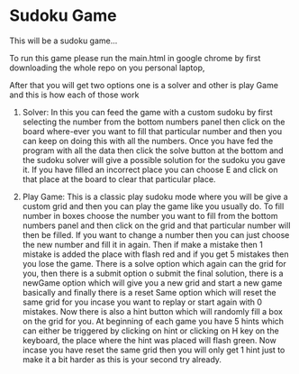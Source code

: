 # Sudoku Game
This will be a sudoku game...

To run this game please run the main.html in google chrome by first downloading the whole repo on you personal laptop,

After that you will get two options one is a solver and other is play Game and this is how each of those work

1. Solver: In this you can feed the game with a custom sudoku by first selecting the number from the bottom numbers panel then click on the board where-ever you want to fill that particular number and then you can keep on doing this with all the numbers. Once you have fed the program with all the data then click the solve button at the bottom and the sudoku solver will give a possible solution for the sudoku you gave it.
If you have filled an incorrect place you can choose E and click on that place at the board to clear that particular place.

2. Play Game: This is a classic play sudoku mode where you will be give a custom grid and then you can play the game like you usually do. To fill number in boxes choose the number you want to fill from the bottom numbers panel and then click on the grid and that particular number will then be filled. If you want to change a number then you can just choose the new number and fill it in again. Then if make a mistake then 1 mistake is added the place with flash red and if you get 5 mistakes then you lose the game. There is a solve option which again can the grid for you, then there is a submit option o submit the final solution, there is a newGame option which will give you a new grid and start a new game basically and finally there is a reset Same option which will reset the same grid for you incase you want to replay or start again with 0 mistakes. Now there is also a hint button which will randomly fill a box on the grid for you. At beginning of each game you have 5 hints which can either be triggered by clicking on hint or clicking on H key on the keyboard, the place where the hint was placed will flash green. Now incase you have reset the same grid then you will only get 1 hint just to make it a bit harder as this is your second try already.

